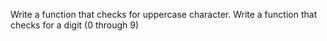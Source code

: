Write a function that checks for uppercase character.
Write a function that checks for a digit (0 through 9)
